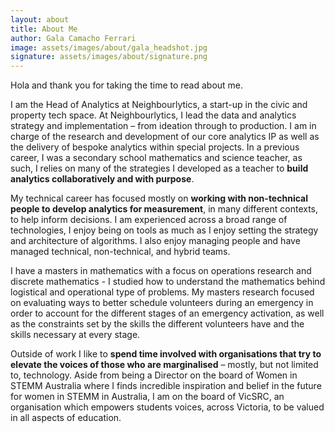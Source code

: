 ```yaml
---
layout: about
title: About Me
author: Gala Camacho Ferrari
image: assets/images/about/gala_headshot.jpg
signature: assets/images/about/signature.png
---
```


Hola and thank you for taking the time to read about me. 

I am the Head of Analytics at Neighbourlytics, a start-up in the civic and property tech space. At Neighbourlytics, I lead the data and analytics strategy and implementation – from ideation through to production. I am in charge of the research and development of our core analytics IP as well as the delivery of bespoke analytics within special projects. In a previous career, I was a secondary school mathematics and science teacher, as such, I relies on many of the strategies I developed as a teacher to **build analytics collaboratively and with purpose**.

My technical career has focused mostly on **working with non-technical people to develop analytics for measurement**, in many different contexts, to help inform decisions. I am experienced across a broad range of technologies, I enjoy being on tools as much as I enjoy setting the strategy and architecture of algorithms. I also enjoy managing people and have managed technical, non-technical, and hybrid teams. 

I have a masters in mathematics with a focus on operations research and discrete mathematics - I studied how to understand the mathematics behind logistical and operational type of problems. My masters research focused on evaluating ways to better schedule volunteers during an emergency in order to account for the different stages of an emergency activation, as well as the constraints set by the skills the different volunteers have and the skills necessary at every stage. 

Outside of work I like to **spend time involved with organisations that try to elevate the voices of those who are marginalised** – mostly, but not limited to, technology. Aside from being a Director on the board of Women in STEMM Australia where I finds incredible inspiration and belief in the future for women in STEMM in Australia, I am on the board of VicSRC, an organisation which empowers students voices, across Victoria, to be valued in all aspects of education.